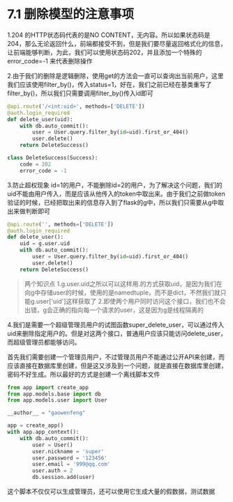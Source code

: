 # 7.1 删除模型的注意事项

1.204 的HTTP状态码代表的是NO CONTENT，无内容。所以如果状态码是204，那么无论返回什么，前端都接受不到，但是我们要尽量返回格式化的信息，让前端能够判断，为此，我们可以使用状态码202，并且添加一个特殊的error_code=-1 来代表删除操作


2.由于我们的删除是逻辑删除，使用get的方法会一直可以查询出当前用户，这里我们应该使用filter_by()，传入status=1，好在，我们之前已经在基类重写了filter_by()，所以我们只需要调用filter_by()传入id即可


```python
@api.route('/<int:uid>', methods=['DELETE'])
@auth.login_required
def delete_user(uid):
    with db.auto_commit():
        user = User.query.filter_by(id=uid).first_or_404()
        user.delete()
    return DeleteSuccess()
```

```python
class DeleteSuccess(Success):
    code = 202
    error_code = -1
```

3.防止超权现象
id=1的用户，不能删除id=2的用户，为了解决这个问题，我们的uid不能由用户传入，而是应该从他传入的token中取出来。由于我们之前做token验证的时候，已经把取出来的信息存入到了flask的g中，所以我们只需要从g中取出来做判断即可
```python
@api.route('', methods=['DELETE'])
@auth.login_required
def delete_user():
    uid = g.user.uid
    with db.auto_commit():
        user = User.query.filter_by(id=uid).first_or_404()
        user.delete()
    return DeleteSuccess()
```

> 两个知识点
1.g.user.uid之所以可以这样用.的方式获取uid，是因为我们在向g中存储user的时候，使用的是namedtuple，而不是dict，不然我们就只能g.user['uid']这样获取了
2.即使两个用户同时访问这个接口，我们也不会出错，g会正确的指向每一个请求的user，这是因为g是线程隔离的



4.我们是需要一个超级管理员用户的试图函数super_delete_user，可以通过传入uid来删除指定用户的。但是对这两个接口，普通用户应该只能访问delete_user，而超级管理员都能够访问。

首先我们需要创建一个管理员用户，不过管理员用户不能通过公开API来创建，而应该直接在数据库里创建，但是这又涉及到一个问题，就是直接在数据库里创建，密码不好生成。所以最好的方式是创建一个离线脚本文件
```python
from app import create_app
from app.models.base import db
from app.models.user import User

__author__ = "gaowenfeng"

app = create_app()
with app.app_context():
    with db.auto_commit():
        user = User()
        user.nickname = 'super'
        user.password = '123456'
        user.email = '999@qq.com'
        user.auth = 2
        db.session.add(user)
```

这个脚本不仅仅可以生成管理员，还可以使用它生成大量的假数据，测试数据